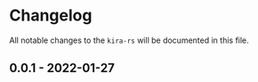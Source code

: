 # Changelog

All notable changes to the `kira-rs` will be documented in this file.

## 0.0.1 - 2022-01-27
